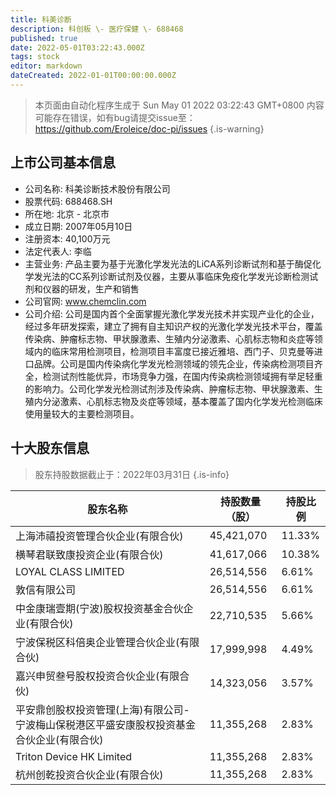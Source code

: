 ```yaml
---
title: 科美诊断
description: 科创板 \- 医疗保健 \- 688468
published: true
date: 2022-05-01T03:22:43.000Z
tags: stock
editor: markdown
dateCreated: 2022-01-01T00:00:00.000Z
---
```


> 本页面由自动化程序生成于 Sun May 01 2022 03:22:43 GMT+0800
> 内容可能存在错误，如有bug请提交issue至：https://github.com/Eroleice/doc-pi/issues
{.is-warning}

## 上市公司基本信息
- 公司名称: 科美诊断技术股份有限公司
- 股票代码: 688468.SH
- 所在地: 北京 - 北京市
- 成立日期: 2007年05月10日
- 注册资本: 40,100万元
- 法定代表人: 李临
- 主营业务: 产品主要为基于光激化学发光法的LiCA系列诊断试剂和基于酶促化学发光法的CC系列诊断试剂及仪器，主要从事临床免疫化学发光诊断检测试剂和仪器的研发，生产和销售
- 公司官网: www.chemclin.com
- 公司介绍: 公司是国内首个全面掌握光激化学发光技术并实现产业化的企业，经过多年研发探索，建立了拥有自主知识产权的光激化学发光技术平台，覆盖传染病、肿瘤标志物、甲状腺激素、生殖内分泌激素、心肌标志物和炎症等领域内的临床常用检测项目，检测项目丰富度已接近雅培、西门子、贝克曼等进口品牌。公司是国内传染病化学发光检测领域的领先企业，传染病检测项目齐全，检测试剂性能优异，市场竞争力强，在国内传染病检测领域拥有举足轻重的影响力。公司化学发光检测试剂涉及传染病、肿瘤标志物、甲状腺激素、生殖内分泌激素、心肌标志物及炎症等领域，基本覆盖了国内化学发光检测临床使用量较大的主要检测项目。


## 十大股东信息
> 股东持股数据截止于：2022年03月31日
{.is-info}

| 股东名称 | 持股数量（股） | 持股比例 |
| --- | --- | --- |
| 上海沛禧投资管理合伙企业(有限合伙) | 45,421,070 | 11.33% |
| 横琴君联致康投资企业(有限合伙) | 41,617,066 | 10.38% |
| LOYAL CLASS LIMITED | 26,514,556 | 6.61% |
| 敦信有限公司 | 26,514,556 | 6.61% |
| 中金康瑞壹期(宁波)股权投资基金合伙企业(有限合伙) | 22,710,535 | 5.66% |
| 宁波保税区科倍奥企业管理合伙企业(有限合伙) | 17,999,998 | 4.49% |
| 嘉兴申贸叁号股权投资合伙企业(有限合伙) | 14,323,056 | 3.57% |
| 平安鼎创股权投资管理(上海)有限公司-宁波梅山保税港区平盛安康股权投资基金合伙企业(有限合伙) | 11,355,268 | 2.83% |
| Triton Device HK Limited | 11,355,268 | 2.83% |
| 杭州创乾投资合伙企业(有限合伙) | 11,355,268 | 2.83% |





